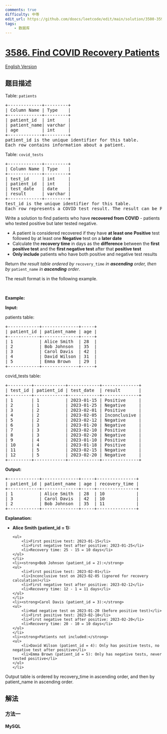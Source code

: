 ```yaml
---
comments: true
difficulty: 中等
edit_url: https://github.com/doocs/leetcode/edit/main/solution/3500-3599/3586.Find%20COVID%20Recovery%20Patients/README.md
tags:
    - 数据库
---
```


<!-- problem:start -->

# [3586. Find COVID Recovery Patients](https://leetcode.cn/problems/find-covid-recovery-patients)

[English Version](/solution/3500-3599/3586.Find%20COVID%20Recovery%20Patients/README_EN.md)

## 题目描述

<!-- description:start -->

<p>Table: <code>patients</code></p>

<pre>
+-------------+---------+
| Column Name | Type    |
+-------------+---------+
| patient_id  | int     |
| patient_name| varchar |
| age         | int     |
+-------------+---------+
patient_id is the unique identifier for this table.
Each row contains information about a patient.
</pre>

<p>Table: <code>covid_tests</code></p>

<pre>
+-------------+---------+
| Column Name | Type    |
+-------------+---------+
| test_id     | int     |
| patient_id  | int     |
| test_date   | date    |
| result      | varchar |
+-------------+---------+
test_id is the unique identifier for this table.
Each row represents a COVID test result. The result can be Positive, Negative, or Inconclusive.
</pre>

<p>Write a solution to find patients who have <strong>recovered from COVID</strong> - patients who tested positive but later tested negative.</p>

<ul>
	<li>A patient is considered recovered if they have <strong>at least one</strong> <strong>Positive</strong> test followed by at least one <strong>Negative</strong> test on a <strong>later date</strong></li>
	<li>Calculate the <strong>recovery time</strong> in days as the <strong>difference</strong> between the <strong>first positive test</strong> and the <strong>first negative test</strong> after that <strong>positive test</strong></li>
	<li><strong>Only include</strong> patients who have both positive and negative test results</li>
</ul>

<p>Return <em>the result table ordered by </em><code>recovery_time</code><em> in <strong>ascending</strong> order, then by </em><code>patient_name</code><em> in <strong>ascending</strong> order</em>.</p>

<p>The result format is in the following example.</p>

<p>&nbsp;</p>
<p><strong class="example">Example:</strong></p>

<div class="example-block">
<p><strong>Input:</strong></p>

<p>patients table:</p>

<pre class="example-io">
+------------+--------------+-----+
| patient_id | patient_name | age |
+------------+--------------+-----+
| 1          | Alice Smith  | 28  |
| 2          | Bob Johnson  | 35  |
| 3          | Carol Davis  | 42  |
| 4          | David Wilson | 31  |
| 5          | Emma Brown   | 29  |
+------------+--------------+-----+
</pre>

<p>covid_tests table:</p>

<pre class="example-io">
+---------+------------+------------+--------------+
| test_id | patient_id | test_date  | result       |
+---------+------------+------------+--------------+
| 1       | 1          | 2023-01-15 | Positive     |
| 2       | 1          | 2023-01-25 | Negative     |
| 3       | 2          | 2023-02-01 | Positive     |
| 4       | 2          | 2023-02-05 | Inconclusive |
| 5       | 2          | 2023-02-12 | Negative     |
| 6       | 3          | 2023-01-20 | Negative     |
| 7       | 3          | 2023-02-10 | Positive     |
| 8       | 3          | 2023-02-20 | Negative     |
| 9       | 4          | 2023-01-10 | Positive     |
| 10      | 4          | 2023-01-18 | Positive     |
| 11      | 5          | 2023-02-15 | Negative     |
| 12      | 5          | 2023-02-20 | Negative     |
+---------+------------+------------+--------------+
</pre>

<p><strong>Output:</strong></p>

<pre class="example-io">
+------------+--------------+-----+---------------+
| patient_id | patient_name | age | recovery_time |
+------------+--------------+-----+---------------+
| 1          | Alice Smith  | 28  | 10            |
| 3          | Carol Davis  | 42  | 10            |
| 2          | Bob Johnson  | 35  | 11            |
+------------+--------------+-----+---------------+
</pre>

<p><strong>Explanation:</strong></p>

<ul>
	<li><strong>Alice Smith (patient_id = 1):</strong>

    <ul>
    	<li>First positive test: 2023-01-15</li>
    	<li>First negative test after positive: 2023-01-25</li>
    	<li>Recovery time: 25 - 15 = 10 days</li>
    </ul>
    </li>
    <li><strong>Bob Johnson (patient_id = 2):</strong>
    <ul>
    	<li>First positive test: 2023-02-01</li>
    	<li>Inconclusive test on 2023-02-05 (ignored for recovery calculation)</li>
    	<li>First negative test after positive: 2023-02-12</li>
    	<li>Recovery time: 12 - 1 = 11 days</li>
    </ul>
    </li>
    <li><strong>Carol Davis (patient_id = 3):</strong>
    <ul>
    	<li>Had negative test on 2023-01-20 (before positive test)</li>
    	<li>First positive test: 2023-02-10</li>
    	<li>First negative test after positive: 2023-02-20</li>
    	<li>Recovery time: 20 - 10 = 10 days</li>
    </ul>
    </li>
    <li><strong>Patients not included:</strong>
    <ul>
    	<li>David Wilson (patient_id = 4): Only has positive tests, no negative test after positive</li>
    	<li>Emma Brown (patient_id = 5): Only has negative tests, never tested positive</li>
    </ul>
    </li>

</ul>

<p>Output table is ordered by recovery_time in ascending order, and then by patient_name in ascending order.</p>
</div>

<!-- description:end -->

## 解法

<!-- solution:start -->

### 方法一

<!-- tabs:start -->

#### MySQL

```sql

```

<!-- tabs:end -->

<!-- solution:end -->

<!-- problem:end -->
